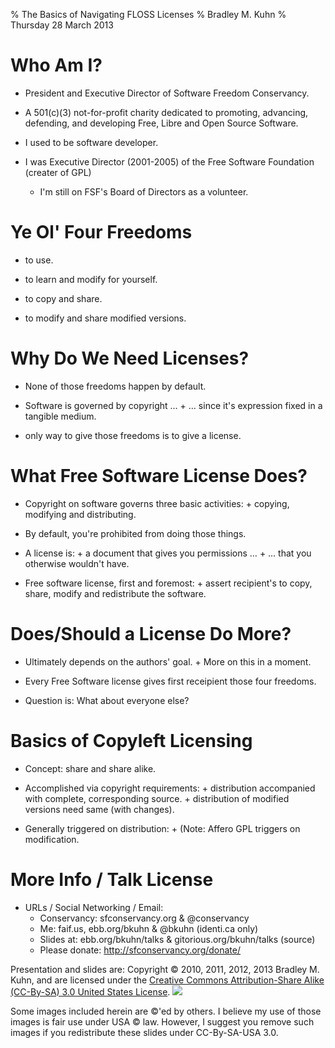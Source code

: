 % The Basics of Navigating FLOSS Licenses
% Bradley M. Kuhn
% Thursday 28 March 2013

# Who Am I?

+ President and Executive Director of Software Freedom Conservancy.

+ A 501(c)(3) not-for-profit charity dedicated to promoting, advancing, defending, and developing Free, Libre and Open Source Software.

+ I used to be software developer.

+ I was Executive Director (2001-2005) of the Free Software Foundation (creater of GPL)
     + I'm still on FSF's Board of Directors as a volunteer. 

# Ye Ol' Four Freedoms

+ to use.

+ to learn and modify for yourself.

+ to copy and share.

+ to modify and share modified versions.

# Why Do We Need Licenses?

+ None of those freedoms happen by default.

+ Software is governed by copyright &hellip;
       + &hellip; since it's expression fixed in a tangible medium.

+ only way to give those freedoms is to give a license.

# What Free Software License Does?

+ Copyright on software governs three basic activities:
         + copying, modifying and distributing.

+ By default, you're prohibited from doing those things.

+ A license is:
      + a document that gives you permissions &hellip;
      + &hellip; that you otherwise wouldn't have.

+ Free software license, first and foremost:
      + assert recipient's to copy, share, modify and redistribute the software.

# Does/Should a License Do More?

+ Ultimately depends on the authors' goal.
      + More on this in a moment.

+ Every Free Software license gives first receipient those four freedoms.

+ Question is: What about everyone else?

# Basics of Copyleft Licensing

+ Concept: share and share alike.

+ Accomplished via copyright requirements:
      + distribution accompanied with complete, corresponding source.
      + distribution of modified versions need same (with changes).

+ Generally triggered on distribution:
      + (Note: Affero GPL triggers on modification.


# More Info / Talk License

+ URLs / Social Networking / Email:
     - Conservancy: sfconservancy.org &amp; @conservancy
     - Me: faif.us, ebb.org/bkuhn &amp; @bkuhn (identi.ca only)
     - Slides at: ebb.org/bkuhn/talks &amp; gitorious.org/bkuhn/talks (source)
     - Please donate: http://sfconservancy.org/donate/

<span class="fitonslide">
<p>Presentation and slides are: Copyright &copy; 2010, 2011, 2012, 2013 Bradley M. Kuhn, and are licensed under the <a href="http://creativecommons.org/licenses/by-sa/3.0/usa/">Creative Commons Attribution-Share Alike (CC-By-SA) 3.0 United States License</a>. <img src="cc-by-sa-3-0_88x31.png"/></p>

<p>Some images included herein are &copy;'ed by others. I believe my use of those images is fair use under USA &copy; law.  However, I suggest you remove such images if you redistribute these slides under CC-By-SA-USA 3.0.
</p>
</span>
